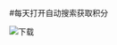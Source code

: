 #每天打开自动搜索获取积分

![下载](https://github.com/user-attachments/assets/63acedc3-e47a-40aa-b992-63cf6eaec911)
